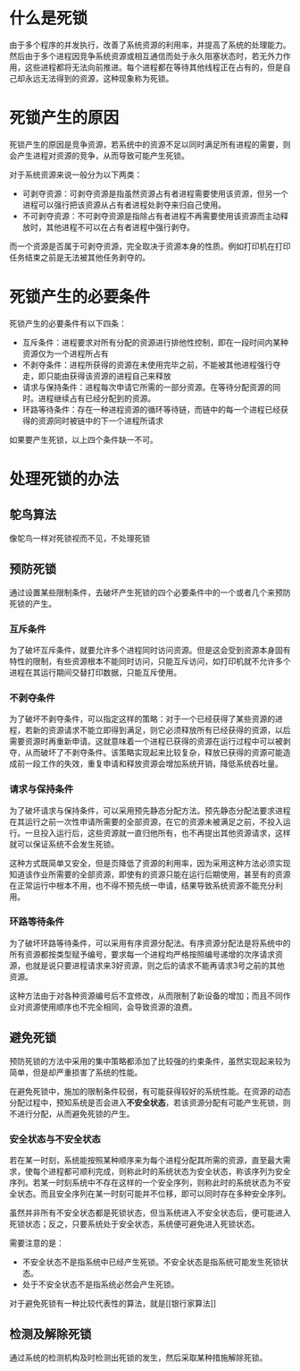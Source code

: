 # 什么是死锁
由于多个程序的并发执行，改善了系统资源的利用率，并提高了系统的处理能力。然后由于多个进程因竞争系统资源或相互通信而处于永久阻塞状态时，若无外力作用，这些进程都将无法向前推进。每个进程都在等待其他线程正在占有的，但是自己却永远无法得到的资源，这种现象称为死锁。

# 死锁产生的原因
死锁产生的原因是竞争资源，若系统中的资源不足以同时满足所有进程的需要，则会产生进程对资源的竞争，从而导致可能产生死锁。

对于系统资源来说一般分为以下两类：
- 可剥夺资源：可剥夺资源是指虽然资源占有者进程需要使用该资源，但另一个进程可以强行把该资源从占有者进程处剥夺来归自己使用。
- 不可剥夺资源：不可剥夺资源是指除占有者进程不再需要使用该资源而主动释放时，其他进程不可以在占有者进程中强行剥夺。

而一个资源是否属于可剥夺资源，完全取决于资源本身的性质。例如打印机在打印任务结束之前是无法被其他任务剥夺的。

# 死锁产生的必要条件
死锁产生的必要条件有以下四条：
- 互斥条件：进程要求对所有分配的资源进行排他性控制，即在一段时间内某种资源仅为一个进程所占有
- 不剥夺条件：进程所获得的资源在未使用完毕之前，不能被其他进程强行夺走，即只能由获得该资源的进程自己来释放
- 请求与保持条件：进程每次申请它所需的一部分资源。在等待分配资源的同时。进程继续占有已经分配到的资源。
- 环路等待条件：存在一种进程资源的循环等待链，而链中的每一个进程已经获得的资源同时被链中的下一个进程所请求

如果要产生死锁，以上四个条件缺一不可。

# 处理死锁的办法
## 鸵鸟算法
像鸵鸟一样对死锁视而不见，不处理死锁

## 预防死锁
通过设置某些限制条件，去破坏产生死锁的四个必要条件中的一个或者几个来预防死锁的产生。

### 互斥条件
为了破坏互斥条件，就要允许多个进程同时访问资源。但是这会受到资源本身固有特性的限制，有些资源根本不能同时访问，只能互斥访问，如打印机就不允许多个进程在其运行期间交替打印数据，只能互斥使用。

### 不剥夺条件
为了破坏不剥夺条件，可以指定这样的策略：对于一个已经获得了某些资源的进程，若新的资源请求不能立即得到满足，则它必须释放所有已经获得的资源，以后需要资源时再重新申请。这就意味着一个进程已获得的资源在运行过程中可以被剥夺，从而破坏了不剥夺条件。该策略实现起来比较复杂，释放已获得的资源可能造成前一段工作的失效，重复申请和释放资源会增加系统开销，降低系统吞吐量。

### 请求与保持条件
为了破坏请求与保持条件，可以采用预先静态分配方法。预先静态分配法要求进程在其运行之前一次性申请所需要的全部资源，在它的资源未被满足之前，不投入运行。一旦投入运行后，这些资源就一直归他所有，也不再提出其他资源请求，这样就可以保证系统不会发生死锁。

这种方式既简单又安全，但是页降低了资源的利用率，因为采用这种方法必须实现知道该作业所需要的全部资源，即使有的资源只能在运行后期使用，甚至有的资源在正常运行中根本不用，也不得不预先统一申请，结果导致系统资源不能充分利用。

### 环路等待条件
为了破坏环路等待条件，可以采用有序资源分配法。有序资源分配法是将系统中的所有资源都按类型赋予编号，要求每一个进程均严格按照编号递增的次序请求资源，也就是说只要进程请求来3好资源，则之后的请求不能再请求3号之前的其他资源。

这种方法由于对各种资源编号后不宜修改，从而限制了新设备的增加；而且不同作业对资源使用顺序也不完全相同，会导致资源的浪费。

## 避免死锁
预防死锁的方法中采用的集中策略都添加了比较强的约束条件，虽然实现起来较为简单，但是却严重损害了系统的性能。

在避免死锁中，施加的限制条件较弱，有可能获得较好的系统性能。在资源的动态分配过程中，预知系统是否会进入**不安全状态**，若该资源分配有可能产生死锁，则不进行分配，从而避免死锁的产生。

### 安全状态与不安全状态
若在某一时刻，系统能按照某种顺序来为每个进程分配其所需的资源，直至最大需求，使每个进程都可顺利完成，则称此时的系统状态为安全状态，称该序列为安全序列。若某一时刻系统中不存在这样的一个安全序列，则称此时的系统状态为不安全状态。而且安全序列在某一时刻可能并不位移，即可以同时存在多种安全序列。

虽然并非所有不安全状态都是死锁状态，但当系统进入不安全状态后，便可能进入死锁状态；反之，只要系统处于安全状态，系统便可避免进入死锁状态。

需要注意的是：
- 不安全状态不是指系统中已经产生死锁。不安全状态是指系统可能发生死锁状态。
- 处于不安全状态不是指系统必然会产生死锁。

对于避免死锁有一种比较代表性的算法，就是[[银行家算法]]


## 检测及解除死锁
通过系统的检测机构及时检测出死锁的发生，然后采取某种措施解除死锁。

